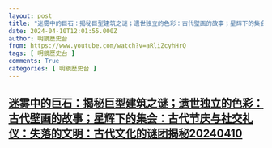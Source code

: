 ```yaml
---
layout: post
title: "迷雾中的巨石：揭秘巨型建筑之谜；遗世独立的色彩：古代壁画的故事；星辉下的集会：古代节庆与社交礼仪：失落的文明：古代文化的谜团揭秘20240410"
date: 2024-04-10T12:01:55.000Z
author: 明鏡歷史台
from: https://www.youtube.com/watch?v=aRliZcyhHrQ
tags: [ 明鏡歷史台 ]
comments: True
categories: [ 明鏡歷史台 ]
---
```

<!--1712750515000-->
[迷雾中的巨石：揭秘巨型建筑之谜；遗世独立的色彩：古代壁画的故事；星辉下的集会：古代节庆与社交礼仪：失落的文明：古代文化的谜团揭秘20240410](https://www.youtube.com/watch?v=aRliZcyhHrQ)
------

<div>

</div>
